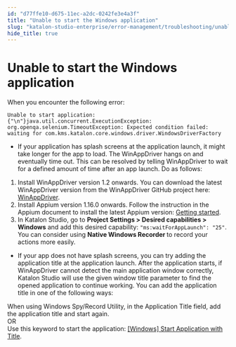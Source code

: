 ```yaml
---
id: "d77ffe10-d675-11ec-a2dc-0242fe3e4a3f"
title: "Unable to start the Windows application"
slug: "katalon-studio-enterprise/error-management/troubleshooting/unable-to-start-the-windows-application"
hide_title: true
---
```


# <a id="troubleshooting-5311" class="anchor_top_offset"/><a id="ariaid-title1" class="anchor_top_offset"/>Unable to start the Windows application

<section xmlns="http://www.w3.org/1999/xhtml" className="section condition"><div className="p">When you encounter the following  error: <pre className="pre codeblock"><code>Unable to start application:{"\n"}java.util.concurrent.ExecutionException: org.openqa.selenium.TimeoutException: Expected condition failed: waiting for com.kms.katalon.core.windows.driver.WindowsDriverFactory</code></pre></div></section> 
<div xmlns="http://www.w3.org/1999/xhtml" className="bodydiv troubleSolution"><section className="section cause"><div className="p"><ul className="ul"><li className="li"><p className="p">If your application has splash screens at the application launch, it might take longer for the app to load. The WinAppDriver  hangs on and eventually time out. This can be resolved by telling WinAppDriver to wait for a defined amount of time after an app launch. Do as follows:</p></li></ul></div></section><section className="section remedy"><ol className="ol steps"><li className="li step stepexpand"><span className="ph cmd">Install WinAppDriver version 1.2 onwards. You can download the
          latest WinAppDriver version from the WinAppDriver GitHub project
          here: <a className="xref j-external-link" href="https://github.com/microsoft/WinAppDriver" target="_blank">WinAppDriver</a>.</span></li><li className="li step stepexpand"><span className="ph cmd">Install Appium version 1.16.0 onwards. Follow the instruction in
          the Appium document to install the latest Appium version: <a className="xref j-external-link" href="http://appium.io/docs/en/about-appium/getting-started/#installing-appium" target="_blank">Getting started</a>.</span></li><li className="li step stepexpand"><span className="ph cmd">In Katalon Studio, go to <strong className="ph b">Project Settings &gt; Desired
            capabilities &gt; Windows</strong> and add this desired
          capability: <code className="ph codeph">"ms:waitForAppLaunch": "25"</code>.</span><div className="itemgroup info">You can consider using <strong className="ph b">Native Windows Recorder </strong>to record your actions more easily.</div></li></ol></section></div>
<div xmlns="http://www.w3.org/1999/xhtml" className="bodydiv troubleSolution"><section className="section cause"><div className="p"><ul className="ul"><li className="li"><p className="p">If your app does not have splash screens, you can try adding the application title at the application launch. After the application starts, if WinAppDriver cannot detect the main application window correctly, Katalon Studio will use the given window title parameter to find the opened application to continue working. You can add the application title in one of the following ways:</p></li></ul></div></section><section className="section remedy"><div className="li step p"><span className="ph cmd">When using Windows Spy/Record Utility, in the  <span className="ph uicontrol">Application Title</span> field, add the application title and start again.</span><div className="itemgroup info">OR</div><div className="itemgroup info">Use this keyword to start the application: <a className="xref j-external-link" href="https://docs.katalon.com/katalon-studio/docs/windows-kw-start-app-title.html" target="_blank">[Windows] Start Application with Title</a>.</div></div></section></div>
